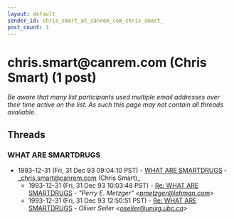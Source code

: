 ```yaml
---
layout: default
sender_id: chris_smart_at_canrem_com_chris_smart_
post_count: 1
---
```


# chris.smart<span>@</span>canrem.com (Chris Smart) (1 post)

_Be aware that many list participants used multiple email addresses over their time active on the list. As such this page may not contain all threads available._

## Threads

### WHAT ARE SMARTDRUGS
+ 1993-12-31 (Fri, 31 Dec 93 09:04:10 PST) - [WHAT ARE SMARTDRUGS](/archive/1993/12/f49b0be359830cf64effcb0fa5bb2852e1ee76808ac582da2e5559c1333e5e96) - _chris.smart@canrem.com (Chris Smart)_
  + 1993-12-31 (Fri, 31 Dec 93 10:03:48 PST) - [Re: WHAT ARE SMARTDRUGS](/archive/1993/12/fd7ba781420b8d72dc659a0f8c3a5f471085eb3e315f99ba6e01e8ff5bd5d1ab) - _"Perry E. Metzger" \<pmetzger@lehman.com\>_
  + 1993-12-31 (Fri, 31 Dec 93 12:50:51 PST) - [Re: WHAT ARE SMARTDRUGS](/archive/1993/12/1ffd2c7ac6d52a0160e8a9601c9dfe03c1dfd8cc17a6c5c1d9dc4dca30e97001) - _Oliver Seiler \<oseiler@unixg.ubc.ca\>_


